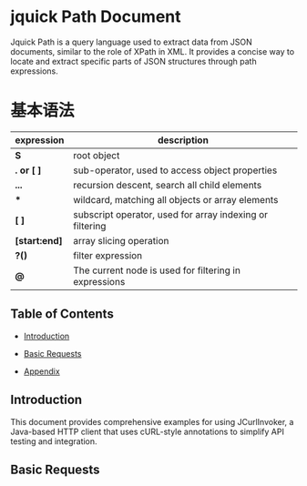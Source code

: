 # jquick Path Document
Jquick Path is a query language used to extract data from JSON documents, similar to the role of XPath in XML.
It provides a concise way to locate and extract specific parts of JSON structures through path expressions.
# 基本语法
| expression      | description                                    |
|-----------------|------------------------------------------------|
| **S**           | root object                                    |
| **. or [ ]**    | sub-operator, used to access object properties |
| **...**         | recursion descent, search all child elements                                   |
| **\***          |  wildcard, matching all objects or array elements                                |
| **[ ]**         | subscript operator, used for array indexing or filtering                                |
| **[start:end]** | array slicing operation                                         |
| **?()**         | filter expression                                       |
| **@**           | The current node is used for filtering in expressions                                  |
## Table of Contents
- [Introduction](#introduction)
- [Basic Requests](#basic-requests)
    
- [Appendix](#appendix)

## Introduction
This document provides comprehensive examples for using JCurlInvoker, a Java-based HTTP client that uses cURL-style annotations to simplify API testing and integration.

## Basic Requests
